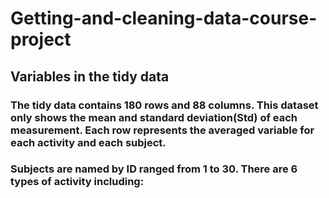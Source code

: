 # Getting-and-cleaning-data-course-project
## Variables in the tidy data
### The tidy data contains 180 rows and 88 columns. This dataset only shows the mean and standard deviation(Std) of each measurement. Each row represents the averaged variable for each activity and each subject.
### Subjects are named by ID ranged from 1 to 30. There are 6 types of activity including: 

